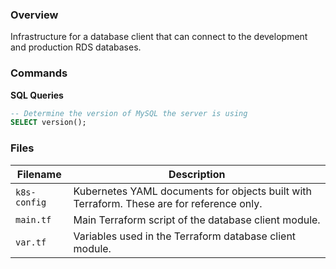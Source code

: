 ### Overview

Infrastructure for a database client that can connect to the development and production RDS databases.

### Commands

**SQL Queries**

```sql
-- Determine the version of MySQL the server is using
SELECT version();
```

### Files

| Filename             | Description                                                                                  |
|----------------------|----------------------------------------------------------------------------------------------|
| `k8s-config`         | Kubernetes YAML documents for objects built with Terraform.  These are for reference only.   |
| `main.tf`            | Main Terraform script of the database client module.                                         |
| `var.tf`             | Variables used in the Terraform database client module.                                      |